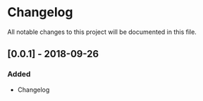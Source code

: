 # Changelog
All notable changes to this project will be documented in this file.

## [0.0.1] - 2018-09-26
### Added
- Changelog